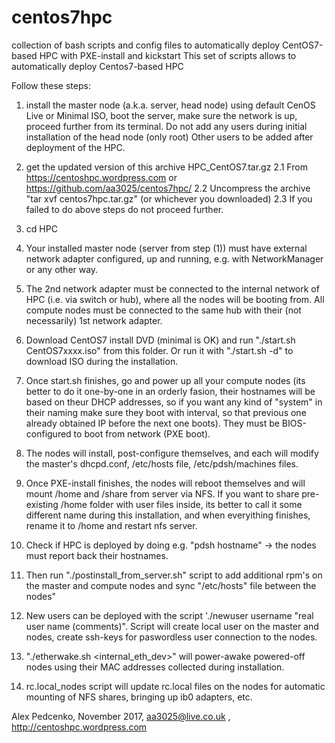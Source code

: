 # centos7hpc
collection of bash scripts and config files to automatically deploy CentOS7-based HPC with PXE-install and kickstart 
This set of scripts allows to automatically deploy Centos7-based HPC

Follow these steps:

1) install the master node (a.k.a. server, head node) using default CenOS Live or Minimal ISO, boot the server, make sure the network is up, proceed further from its terminal.
Do not add any users during initial installation of the head node (only root)
Other users to be added after deployment of the HPC.

2) get the updated version of this archive HPC_CentOS7.tar.gz
    2.1 From  https://centoshpc.wordpress.com  or https://github.com/aa3025/centos7hpc/
    2.2 Uncompress the archive "tar xvf centos7hpc.tar.gz"  (or whichever you downloaded)
    2.3 If you failed to do above steps do not proceed further.

3) cd HPC

4) Your installed master node (server from step (1)) must have external network adapter configured, up and running, e.g. with NetworkManager or any other way. 

5) The 2nd network adapter must be connected to the internal network of HPC (i.e. via switch or hub), where all the nodes will be booting from. All compute nodes must be connected to the same hub with their (not necessarily) 1st network adapter.

4) Download CentOS7 install DVD (minimal is OK) and run "./start.sh CentOS7xxxx.iso" from this folder. Or run it with "./start.sh -d"  to download ISO during the installation.

5) Once start.sh finishes, go and power up all your compute nodes (its better to do it one-by-one in an orderly fasion, their hostnames will be based on theur DHCP addresses, so if you want any kind of "system" in their naming make sure they boot with interval, so that previous one already obtained IP before the next one boots). They must be BIOS-configured to boot from network (PXE boot).

6) The nodes will install, post-configure themselves, and each will modify the master's   dhcpd.conf, /etc/hosts file, /etc/pdsh/machines files.

7) Once PXE-install finishes, the nodes will reboot themselves and will mount /home and /share from server via NFS. If you want to share pre-existing /home folder with user files inside, its better to call it some different name during this installation, and when everyithing finishes, rename it to /home and restart nfs server.

8) Check if HPC is deployed by doing e.g. "pdsh hostname" -> the nodes must report back their hostnames.

9) Then run "./postinstall_from_server.sh" script to add additional rpm's on the master and compute nodes and sync "/etc/hosts" file between the nodes"

10) New users can be deployed with the script  './newuser username "real user name (comments)". Script will create local user on the master and nodes, create ssh-keys for paswordless user connection to the nodes.

13) "./etherwake.sh <internal_eth_dev>" will power-awake powered-off nodes using their MAC addresses collected during installation.

14) rc.local_nodes script will update rc.local files on the nodes for automatic mounting of NFS shares, bringing up ib0 adapters, etc.

Alex Pedcenko, November 2017,  aa3025@live.co.uk , http://centoshpc.wordpress.com 
